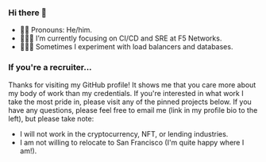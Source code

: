 ### Hi there 👋

- 🙋🏻 Pronouns: He/him.
- 👷🏻‍♂️ I’m currently focusing on CI/CD and SRE at F5 Networks.
- 👨🏻‍🔬 Sometimes I experiment with load balancers and databases.

### If you're a recruiter...

Thanks for visiting my GitHub profile!  It shows me that you care more about my body of work than my credentials.  If you're interested in what work I take the most pride in, please visit any of the pinned projects below.  If you have any questions, please feel free to email me (link in my profile bio to the left), but please take note:

- I will not work in the cryptocurrency, NFT, or lending industries.
- I am not willing to relocate to San Francisco (I'm quite happy where I am!).

<!--
**p16n/p16n** is a ✨ _special_ ✨ repository because its `README.md` (this file) appears on your GitHub profile.

Here are some ideas to get you started:

- 🔭 I’m currently working on ...
- 🌱 I’m currently learning ...
- 👯 I’m looking to collaborate on ...
- 🤔 I’m looking for help with ...
- 💬 Ask me about ...
- 📫 How to reach me: ...
- 😄 Pronouns: ...
- ⚡ Fun fact: ...
-->
